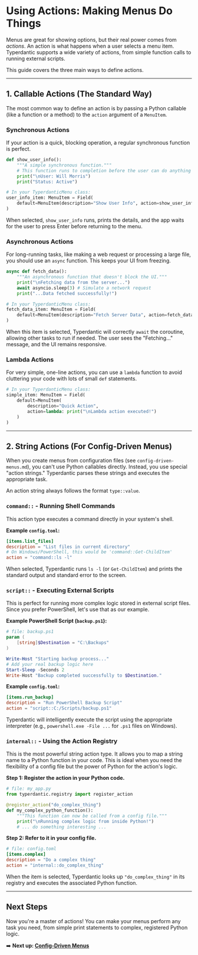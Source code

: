 # Using Actions: Making Menus Do Things

Menus are great for showing options, but their real power comes from *actions*. An action is what happens when a user selects a menu item. Typerdantic supports a wide variety of actions, from simple function calls to running external scripts.

This guide covers the three main ways to define actions.

---

## 1. Callable Actions (The Standard Way)

The most common way to define an action is by passing a Python callable (like a function or a method) to the `action` argument of a `MenuItem`.

### Synchronous Actions

If your action is a quick, blocking operation, a regular synchronous function is perfect.

```python
def show_user_info():
    """A simple synchronous function."""
    # This function runs to completion before the user can do anything else.
    print("\nUser: Will Morris")
    print("Status: Active")

# In your TyperdanticMenu class:
user_info_item: MenuItem = Field(
    default=MenuItem(description="Show User Info", action=show_user_info)
)
````

When selected, `show_user_info` runs, prints the details, and the app waits for the user to press Enter before returning to the menu.

### Asynchronous Actions

For long-running tasks, like making a web request or processing a large file, you should use an `async` function. This keeps your UI from freezing.

```python
async def fetch_data():
    """An asynchronous function that doesn't block the UI."""
    print("\nFetching data from the server...")
    await asyncio.sleep(3) # Simulate a network request
    print("...Data fetched successfully!")

# In your TyperdanticMenu class:
fetch_data_item: MenuItem = Field(
    default=MenuItem(description="Fetch Server Data", action=fetch_data)
)
```

When this item is selected, Typerdantic will correctly `await` the coroutine, allowing other tasks to run if needed. The user sees the "Fetching..." message, and the UI remains responsive.

### Lambda Actions

For very simple, one-line actions, you can use a `lambda` function to avoid cluttering your code with lots of small `def` statements.

```python
# In your TyperdanticMenu class:
simple_item: MenuItem = Field(
    default=MenuItem(
        description="Quick Action",
        action=lambda: print("\nLambda action executed!")
    )
)
```

---

## 2\. String Actions (For Config-Driven Menus)

When you create menus from configuration files (see `config-driven-menus.md`), you can't use Python callables directly. Instead, you use special "action strings." Typerdantic parses these strings and executes the appropriate task.

An action string always follows the format `type::value`.

### `command::` - Running Shell Commands

This action type executes a command directly in your system's shell.

**Example `config.toml`:**

```toml
[items.list_files]
description = "List files in current directory"
# On Windows/PowerShell, this would be 'command::Get-ChildItem'
action = "command::ls -l"
```

When selected, Typerdantic runs `ls -l` (or `Get-ChildItem`) and prints the standard output and standard error to the screen.

### `script::` - Executing External Scripts

This is perfect for running more complex logic stored in external script files. Since you prefer PowerShell, let's use that as our example.

**Example PowerShell Script (`backup.ps1`):**

```powershell
# file: backup.ps1
param (
    [string]$Destination = "C:\Backups"
)

Write-Host "Starting backup process..."
# Add your real backup logic here
Start-Sleep -Seconds 2
Write-Host "Backup completed successfully to $Destination."
```

**Example `config.toml`:**

```toml
[items.run_backup]
description = "Run PowerShell Backup Script"
action = "script::C:/Scripts/backup.ps1"
```

Typerdantic will intelligently execute the script using the appropriate interpreter (e.g., `powershell.exe -File ...` for `.ps1` files on Windows).

### `internal::` - Using the Action Registry

This is the most powerful string action type. It allows you to map a string name to a Python function in your code. This is ideal when you need the flexibility of a config file but the power of Python for the action's logic.

**Step 1: Register the action in your Python code.**

```python
# file: my_app.py
from typerdantic.registry import register_action

@register_action("do_complex_thing")
def my_complex_python_function():
    """This function can now be called from a config file."""
    print("\nRunning complex logic from inside Python!")
    # ... do something interesting ...
```

**Step 2: Refer to it in your config file.**

```toml
# file: config.toml
[items.complex]
description = "Do a complex thing"
action = "internal::do_complex_thing"
```

When the item is selected, Typerdantic looks up `"do_complex_thing"` in its registry and executes the associated Python function.

---

## Next Steps

Now you're a master of actions\! You can make your menus perform any task you need, from simple print statements to complex, registered Python logic.

➡️ **Next up: [Config-Driven Menus](config-driven-menus.md)**
